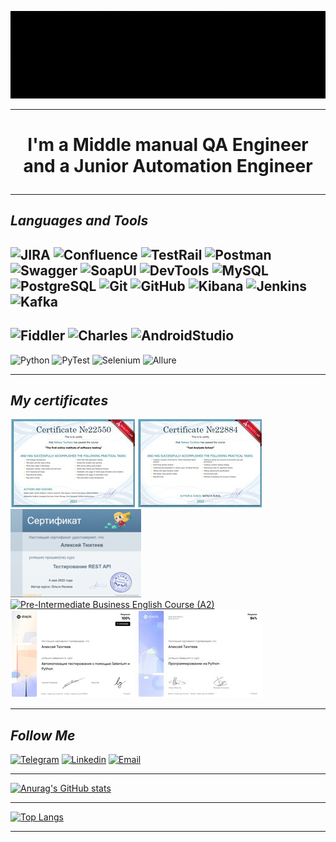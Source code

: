 [![Header](https://github.com/TyukhteevAM/TyukhteevAM/blob/main/Assets/Header.gif)](https://qaschool.ru/students/a_tyuhteev/)
***
# <p align="center">I'm a Middle manual QA Engineer and a Junior Automation Engineer</p>
***
##  **_Languages and Tools_**
![JIRA](https://img.shields.io/badge/JIRA-000000?style=for-the-badge&logo=JIRA&logoColor=136BE1)
![Confluence](https://img.shields.io/badge/Confluence-000000?style=for-the-badge&logo=Confluence&logoColor=136BE1)
![TestRail](https://img.shields.io/badge/TestRail-000000?style=for-the-badge&logo=TestRail&logoColor=136BE1)
![Postman](https://img.shields.io/badge/Postman-000000?style=for-the-badge&logo=Postman&logoColor=F76935)
![Swagger](https://img.shields.io/badge/Swagger-000000?style=for-the-badge&logo=Swagger&logoColor=7EDE2B)
![SoapUI](https://img.shields.io/badge/SoapUI-000000?style=for-the-badge&logo=SoapUI&logoColor=7EDE2B)
![DevTools](https://img.shields.io/badge/DevTools-000000?style=for-the-badge&logo=GoogleChrome&logoColor=E13528)
![MySQL](https://img.shields.io/badge/MySQL-000000?style=for-the-badge&logo=MySQL&logoColor=007979)
![PostgreSQL](https://img.shields.io/badge/PostgreSQL-000000?style=for-the-badge&logo=PostgreSQL&logoColor=2E5C8B)
![Git](https://img.shields.io/badge/Git-000000?style=for-the-badge&logo=Git&logoColor=E44D30)
![GitHub](https://img.shields.io/badge/GitHub-000000?style=for-the-badge&logo=GitHub&logoColor=11111)
![Kibana](https://img.shields.io/badge/Kibana-000000?style=for-the-badge&logo=Kibana&logoColor=E44A90)
![Jenkins](https://img.shields.io/badge/Jenkins-000000?style=for-the-badge&logo=Jenkins&logoColor=#D33833)
![Kafka](https://img.shields.io/badge/Kafka-000000?style=for-the-badge&logo=Kafka&logoColor=#D33833)
---
![Fiddler](https://img.shields.io/badge/Fiddler-000000?style=for-the-badge&logo=Fiddler&logoColor=E44A90)
![Charles](https://img.shields.io/badge/Charles-000000?style=for-the-badge&logo=Charles&logoColor=E44A90)
![AndroidStudio](https://img.shields.io/badge/AndroidStudio-000000?style=for-the-badge&logo=AndroidStudio&logoColor=4CE489)
---
![Python](https://img.shields.io/badge/Python-000000?style=for-the-badge&logo=Python&logoColor=3F79AA)
![PyTest](https://img.shields.io/badge/PyTest-000000?style=for-the-badge&logo=PyTest&logoColor=C0C901)
![Selenium](https://img.shields.io/badge/Selenium-000000?style=for-the-badge&logo=Selenium&logoColor=#00AE00)
![Allure](https://img.shields.io/badge/Allure-000000?style=for-the-badge&logo=Allure&logoColor=C0C901)
***
## **_My certificates_**
[![POINT](https://github.com/TyukhteevAM/TyukhteevAM/blob/main/Assets/POINT.jpg)](https://qaschool.ru/school-center/certificate.php?id=22550&lang=en)
[![School of Test Analytics](https://github.com/TyukhteevAM/TyukhteevAM/blob/main/Assets/School%20of%20Test%20Analytics.jpg)](https://qaschool.ru/school-center/certificate.php?id=22884&lang=en)
[![REST API](https://github.com/TyukhteevAM/TyukhteevAM/blob/main/Assets/REST%20API(small).png)](https://github.com/TyukhteevAM/TyukhteevAM/blob/main/Assets/REST%20API.png)
[![Pre-Intermediate Business English Course (A2)](https://github.com/TyukhteevAM/TyukhteevAM/blob/main/Assets/English(small).jpg)](https://qaschool.ru/school-center/certificate.php?id=22854&lang=en)
[![Stepik](https://github.com/TyukhteevAM/TyukhteevAM/blob/main/Assets/stepik-certificate.jpg)](https://stepik.org/cert/1995070)
[![Stepik](https://github.com/TyukhteevAM/TyukhteevAM/blob/main/Assets/stepik-certificate(2).jpg)](https://stepik.org/cert/2066240)
***
## **_Follow Me_**
[![Telegram](https://img.shields.io/badge/-Telegram-0088cc?style=flat-square&logo=Telegram&logoColor=white)](https://t.me/TAM_1985)
[![Linkedin](https://img.shields.io/badge/-LinkedIn-0e76a8?style=flat-square&logo=Linkedin&logoColor=white)](http://www.linkedin.com/in/tyukhteevam)
[![Email](https://img.shields.io/badge/Email-3b5998?style=flat-square&logo=Email&logoColor=white)](mailto:discofan@yandex.ru)
***
[![Anurag's GitHub stats](https://github-readme-stats.vercel.app/api?username=TyukhteevAM&show_icons=true&theme=highcontrast&count_private=true)](https://github.com/anuraghazra/github-readme-stats)
***
[![Top Langs](https://github-readme-stats.vercel.app/api/top-langs/?username=TyukhteevAM&layout=compact&show_icons=true)](https://github.com/anuraghazra/github-readme-stats)
***

